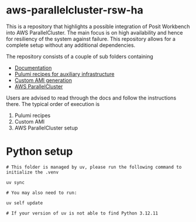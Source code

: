 # aws-parallelcluster-rsw-ha

This is a repository that highlights a possible integration of Posit Workbench into AWS ParallelCluster. The main focus is on high availability and hence for resiliency of the system against failure. This repository allows for a complete setup without any additional dependencies.

The repository consists of a couple of sub folders containing

-   [Documentation](https://sol-eng.github.io/aws-parallelcluster-rsw-ha/)
-   [Pulumi recipes for auxiliary infrastructure](pulumi/)
-   [Custom AMI generation](image/)
-   [AWS ParallelCluster](parallelcluster/)

Users are advised to read through the docs and follow the instructions there. The typical order of execution is

1.  Pulumi recipes
2.  Custom AMI
3.  AWS ParallelCluster setup

# Python setup

```
# This folder is managed by uv, please run the following command to initialize the .venv

uv sync

# You may also need to run:

uv self update

# If your version of uv is not able to find Python 3.12.11
```

